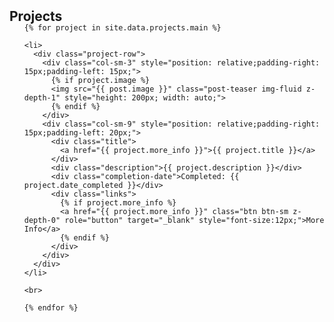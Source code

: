 <h2 id="publications" style="margin: 2px 0px -15px;">Projects</h2>

<div class="projects">
  <ol class="project-list">

    {% for project in site.data.projects.main %}

    <li>
      <div class="project-row">
        <div class="col-sm-3" style="position: relative;padding-right: 15px;padding-left: 15px;">
          {% if project.image %} 
          <img src="{{ post.image }}" class="post-teaser img-fluid z-depth-1" style="height: 200px; width: auto;">
          {% endif %}
        </div>
        <div class="col-sm-9" style="position: relative;padding-right: 15px;padding-left: 20px;">
          <div class="title">
            <a href="{{ project.more_info }}">{{ project.title }}</a>
          </div>
          <div class="description">{{ project.description }}</div>
          <div class="completion-date">Completed: {{ project.date_completed }}</div>
          <div class="links">
            {% if project.more_info %} 
            <a href="{{ project.more_info }}" class="btn btn-sm z-depth-0" role="button" target="_blank" style="font-size:12px;">More Info</a>
            {% endif %}
          </div>
        </div>
      </div>
    </li>

    <br>

    {% endfor %}

  </ol>
</div>
